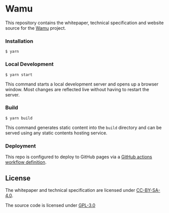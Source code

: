 # Wamu

This repository contains the whitepaper, technical specification and website source for the [Wamu](https://wamu.tech) project.

### Installation

```
$ yarn
```

### Local Development

```
$ yarn start
```

This command starts a local development server and opens up a browser window. Most changes are reflected live without having to restart the server.

### Build

```
$ yarn build
```

This command generates static content into the `build` directory and can be served using any static contents hosting service.

### Deployment

This repo is configured to deploy to GitHub pages via a [GitHub actions workflow definition](/.github/workflows/pages.yml).

## License

The whitepaper and technical specification are licensed under [CC-BY-SA-4.0](/LICENSE-CC). 

The source code is licensed under [GPL-3.0](/LICENSE-GPL)
